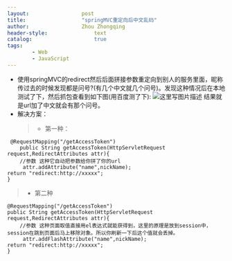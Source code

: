 ```yaml
---
layout:					post
title:					"springMVC重定向后中文乱码"
author:					Zhou Zhongqing
header-style:				text
catalog:					true
tags:
		- Web
		- JavaScript
---
```

- 使用springMVC的redirect然后后面拼接参数重定向到别人的服务里面，昵称传过去的时候发现都是问号?(有几个中文就几个问号)。发现这种情况后在本地测试了下，然后抓包查看到如下图(用百度测了下):
![这里写图片描述](https://i-blog.csdnimg.cn/blog_migrate/2968d0226858cb29c27a988e3a266e06.png)
结果就是url加了中文就会有那个问号。
- 解决方案：
	>-  第一种：
   

```
 @RequestMapping("/getAccessToken")
    public String getAccessToken(HttpServletRequest request,RedirectAttributes attr){
    //参数 这种它自动把参数给你拼了你的url
     attr.addAttribute("name",nickName);
return "redirect:http://xxxxx";
}
```
> - 第二种
	  

```
@RequestMapping("/getAccessToken")
public String getAccessToken(HttpServletRequest request,RedirectAttributes attr){
    //参数 这种页面取值直接用el表达式就能获得到，这里的原理是放到session中，session在跳到页面后马上移除对象。所以你刷新一下后这个值就会丢掉。
     attr.addFlashAttribute("name",nickName);
return "redirect:http://xxxxx";
}
```